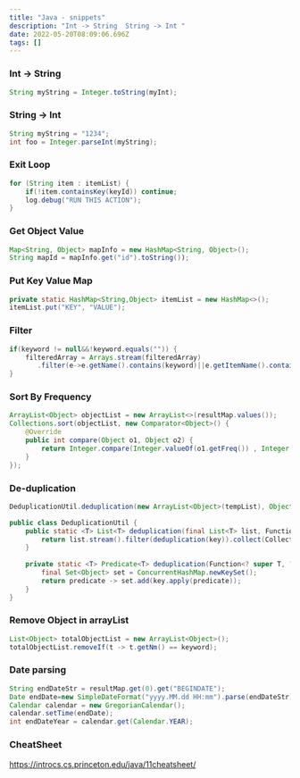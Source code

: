 ```yaml
---
title: "Java - snippets"
description: "Int -> String  String -> Int "
date: 2022-05-20T08:09:06.696Z
tags: []
---
```

### Int -> String
```java
String myString = Integer.toString(myInt);
```

### String -> Int
```java
String myString = "1234";
int foo = Integer.parseInt(myString);
```

### Exit Loop
``` java
for (String item : itemList) {
	if(!item.containsKey(keyId)) continue;
	log.debug("RUN THIS ACTION");	
}
```

### Get Object Value
```java
Map<String, Object> mapInfo = new HashMap<String, Object>();
String mapId = mapInfo.get("id").toString());
```

### Put Key Value Map
```java
private static HashMap<String,Object> itemList = new HashMap<>();
itemList.put("KEY", "VALUE");
```

### Filter
```java
if(keyword != null&&!keyword.equals("")) {
	filteredArray = Arrays.stream(filteredArray)
       .filter(e->e.getName().contains(keyword)||e.getItemName().contains(keyword)).toArray(ListData[]::new);
}
```

### Sort By Frequency
```java
ArrayList<Object> objectList = new ArrayList<>(resultMap.values());
Collections.sort(objectList, new Comparator<Object>() {
	@Override
	public int compare(Object o1, Object o2) {
		return Integer.compare(Integer.valueOf(o1.getFreq()) , Integer.valueOf(o2.getFreq()))*-1;
	}
});	
```

### De-duplication
```java
DeduplicationUtil.deduplication(new ArrayList<Object>(tempList), Object::getObjectId).toArray(new Object[0]);

public class DeduplicationUtil {
	public static <T> List<T> deduplication(final List<T> list, Function<? super T, ?> key){
		return list.stream().filter(deduplication(key)).collect(Collectors.toList());
	}
	
	private static <T> Predicate<T> deduplication(Function<? super T, ?> key){
		final Set<Object> set = ConcurrentHashMap.newKeySet();
		return predicate -> set.add(key.apply(predicate));
	}
}
```

### Remove Object in arrayList
``` java
List<Object> totalObjectList = new ArrayList<Object>();
totalObjectList.removeIf(t -> t.getNm() == keyword);
```

### Date parsing
```java
String endDateStr = resultMap.get(0).get("BEGINDATE");
Date endDate=new SimpleDateFormat("yyyy.MM.dd HH:mm").parse(endDateStr);  
Calendar calendar = new GregorianCalendar();
calendar.setTime(endDate);
int endDateYear = calendar.get(Calendar.YEAR);
```

### CheatSheet
https://introcs.cs.princeton.edu/java/11cheatsheet/